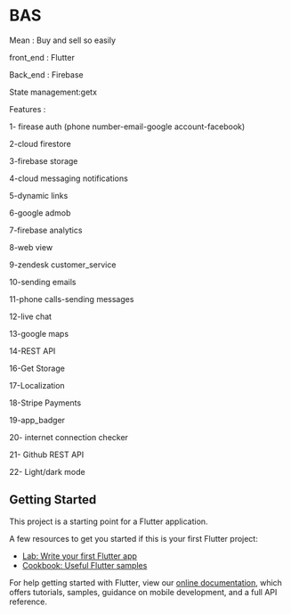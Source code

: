 # BAS

Mean : Buy and sell so easily

front_end : Flutter

Back_end : Firebase 

State management:getx

Features :

1- firease auth (phone number-email-google account-facebook)

2-cloud firestore

3-firebase storage

4-cloud messaging notifications

5-dynamic links

6-google admob

7-firebase analytics

8-web view

9-zendesk customer_service

10-sending emails

11-phone calls-sending messages

12-live chat

13-google maps

14-REST API

16-Get Storage

17-Localization

18-Stripe Payments

19-app_badger

20- internet connection checker

21- Github REST API

22- Light/dark mode

## Getting Started

This project is a starting point for a Flutter application.

A few resources to get you started if this is your first Flutter project:

- [Lab: Write your first Flutter app](https://flutter.dev/docs/get-started/codelab)
- [Cookbook: Useful Flutter samples](https://flutter.dev/docs/cookbook)

For help getting started with Flutter, view our
[online documentation](https://flutter.dev/docs), which offers tutorials,
samples, guidance on mobile development, and a full API reference.

